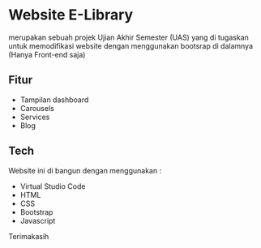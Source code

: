 # Website E-Library
merupakan sebuah projek Ujian Akhir Semester (UAS) yang di tugaskan untuk memodifikasi website dengan menggunakan bootsrap di dalamnya
(Hanya Front-end saja)

## Fitur
- Tampilan dashboard
- Carousels
- Services
- Blog

## Tech
Website ini di bangun dengan menggunakan :
- Virtual Studio Code 
- HTML
- CSS
- Bootstrap
- Javascript

Terimakasih
